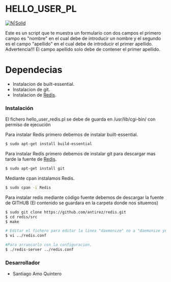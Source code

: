 # HELLO_USER_PL

[![N|Solid](https://cldup.com/dTxpPi9lDf.thumb.png)](https://nodesource.com/products/nsolid)



Este es un script que te muestra un formulario con dos campos el primero campo es "nombre" en el cual debe de introducir un nombre y el segundo es el campo "apellido" en el cual debe de introducir el primer apellido.
Advertencia!!!
El campo apellido solo debe de contener el primer apellido.

# Dependecias

  - Instalacion de built-essential.
  - Instalacion de git.
  - Instalacion de [Redis](https://github.com/antirez/redis).

### Instalación

El fichero hello_user_redis.pl se debe de guarda en /usr/lib/cgi-bin/ con permiso de ejecución

Para instalar Redis primero debemos de instalar built-essential.

```sh
$ sudo apt-get install build-essential
```
Para instalar Redis primero debemos de instalar git para descargar mas tarde la fuente de [Redis](https://github.com/antirez/redis).

```sh
$ sudo apt-get install git
```

Mediante cpan instalamos Redis.

```sh
$ sudo cpan -i Redis
```
Para instalar redis mediante código fuente debemos de descargar la fuente de GITHUB (El contenido se guardara en la carpeta donde nos situemos)

```sh
$ sudo git clone https://github.com/antirez/redis.git
$ cd redis/src
$ make

# Editar el fichero para editar la linea "daemonize" no a "daemonize yes".
$ vi ../redis.conf

#Para arrancarlo con la configuracion. 
$ ./redis-server ../redis.conf

```

### Desarrollador
- Santiago Amo Quintero
